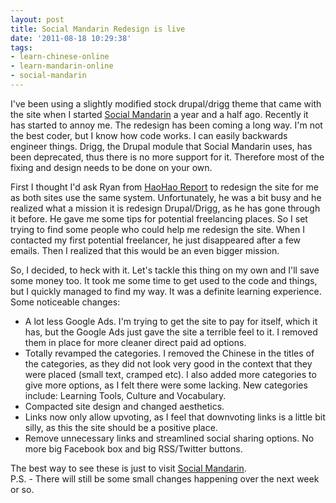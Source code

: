 ```yaml
---
layout: post
title: Social Mandarin Redesign is live
date: '2011-08-18 10:29:38'
tags:
- learn-chinese-online
- learn-mandarin-online
- social-mandarin
---
```


I've been using a slightly modified stock drupal/drigg theme that came with the site when I started <a href="http://socialmandarin.com">Social Mandarin</a> a year and a half ago. Recently it has started to annoy me. The redesign has been coming a long way. I'm not the best coder, but I know how code works. I can easily backwards engineer things. Drigg, the Drupal module that Social Mandarin uses, has been deprecated, thus there is no more support for it. Therefore most of the fixing and design needs to be done on your own.

First I thought I'd ask Ryan from <a href="http://haohaoreport.com">HaoHao Report</a> to redesign the site for me as both sites use the same system. Unfortunately, he was a bit busy and he realized what a mission it is redesign Drupal/Drigg, as he has gone through it before. He gave me some tips for potential freelancing places. So I set trying to find some people who could help me redesign the site. When I contacted my first potential freelancer, he just disappeared after a few emails. Then I realized that this would be an even bigger mission.

So, I decided, to heck with it. Let's tackle this thing on my own and I'll save some money too. It took me some time to get used to the code and things, but I quickly managed to find my way. It was a definite learning experience. Some noticeable changes:
<ul>
	<li>A lot less Google Ads. I'm trying to get the site to pay for itself, which it has, but the Google Ads just gave the site a terrible feel to it. I removed them in place for more cleaner direct paid ad options.</li>
	<li>Totally revamped the categories. I removed the Chinese in the titles of the categories, as they did not look very good in the context that they were placed (small text, cramped etc). I also added more categories to give more options, as I felt there were some lacking. New categories include: Learning Tools, Culture and Vocabulary.</li>
	<li>Compacted site design and changed aesthetics.</li>
	<li>Links now only allow upvoting, as I feel that downvoting links is a little bit silly, as this the site should be a positive place.</li>
	<li>Remove unnecessary links and streamlined social sharing options. No more big Facebook box and big RSS/Twitter buttons.</li>
</ul>
<div>The best way to see these is just to visit <a href="http://socialmandarin.com">Social Mandarin</a>.</div>
<div>P.S. - There will still be some small changes happening over the next week or so.</div>